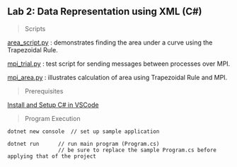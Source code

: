 ## Lab 2: Data Representation using XML (C#)

> Scripts

[area_script.py](https://github.com/AllanVikiru/DistributedObjectsWebServices/blob/main/MPI-Lab/area_script.py) : demonstrates finding the area under a curve using the Trapezoidal Rule.
  
[mpi_trial.py](https://github.com/AllanVikiru/DistributedObjectsWebServices/blob/main/MPI-Lab/mpi_trial.py) : test script for sending messages between processes over MPI.

[mpi_area.py](https://github.com/AllanVikiru/DistributedObjectsWebServices/blob/main/MPI-Lab/mpi_area.py) : illustrates calculation of area using Trapezoidal Rule and MPI. 

> Prerequisites

[Install and Setup C# in VSCode](https://www.youtube.com/watch?v=Y7GMBmd1EAk) 



> Program Execution

```
dotnet new console  // set up sample application

dotnet run      // run main program (Program.cs) 
                // be sure to replace the sample Program.cs before applying that of the project
```


